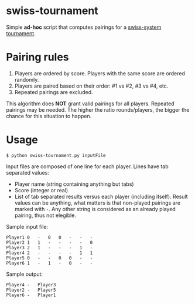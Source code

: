 # swiss-tournament
Simple **ad-hoc** script that computes pairings for a [swiss-system tournament](https://en.wikipedia.org/wiki/Swiss-system_tournament).

# Pairing rules

1. Players are ordered by score. Players with the same score are ordered randomly.
1. Players are paired based on their order: #1 vs #2, #3 vs #4, etc.
1. Repeated pairings are excluded.

This algorithm does **NOT** grant valid pairings for all players. Repeated pairings may be needed. The higher the ratio rounds/players, the bigger the chance for this situation to happen.

# Usage

`$ python swiss-tournament.py inputFile`

Input files are composed of one line for each player. Lines have tab separated values:
- Player name (string containing anything but tabs)
- Score (integer or real)
- List of tab separated results versus each player (including itself). Result values can be anything, what matters is that non-played pairings are marked with `-`. Any other string is considered as an already played pairing, thus not elegible.

Sample input file:
```
Player1	0	-	0	0	-	-	-
Player2	1	1	-	-	-	-	0
Player3	2	1	-	-	-	1	-
Player4	2	-	-	-	-	1	1
Player5	0	-	-	0	0	-	-
Player6	1	-	1	-	0	-	-
```

Sample output:
```
Player4	-	Player3
Player2	-	Player5
Player6	-	Player1
```
